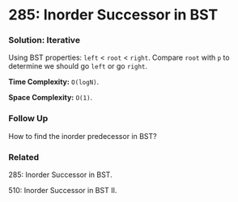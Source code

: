 # 285: Inorder Successor in BST

### Solution: Iterative
Using BST properties: `left` < `root` < `right`. Compare `root` with `p` to determine we should go `left` or go `right`.

**Time Complexity:** `O(logN)`.

**Space Complexity:** `O(1)`.

### Follow Up
How to find the inorder predecessor in BST?

### Related
285: Inorder Successor in BST.

510: Inorder Successor in BST II.
